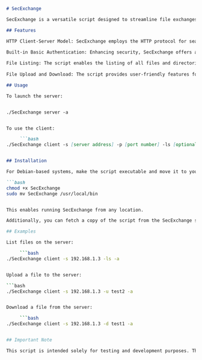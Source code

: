 
```markdown
# SecExchange

SecExchange is a versatile script designed to streamline file exchanges between target and attack machines during penetration testing engagements. It operates on the HTTP client-server model and features built-in basic authentication.

## Features

HTTP Client-Server Model: SecExchange employs the HTTP protocol for seamless file transfers, ensuring compatibility across diverse network environments.
  
Built-in Basic Authentication: Enhancing security, SecExchange offers an optional password-based authentication mechanism. This safeguard ensures authorized users are the only ones allowed to upload or download files from the server. Please note that passwords are base64 encoded, and the communication does not employ encryption.

File Listing: The script enables the listing of all files and directories on the host. This functionality simplifies the process of locating and downloading desired files.
  
File Upload and Download: The script provides user-friendly features for uploading and downloading files between the client and server.

## Usage

To launch the server:


./SecExchange server -a


To use the client:

     ```bash
./SecExchange client -s [server address] -p [port number] -ls [optional directory] -a


## Installation

For Debian-based systems, make the script executable and move it to your PATH. Navigate to the script's directory and execute:

```bash
chmod +x SecExchange
sudo mv SecExchange /usr/local/bin


This enables running SecExchange from any location.

Additionally, you can fetch a copy of the script from the SecExchange server using tools like curl, wget, or PowerShell from the path `http://[server address]/SecExchange`, even if SecExchange isn't hosted in your server's directory.

## Examples

List files on the server:

     ```bash
./SecExchange client -s 192.168.1.3 -ls -a


Upload a file to the server:

```bash
./SecExchange client -s 192.168.1.3 -u test2 -a


Download a file from the server:

     ```bash
./SecExchange client -s 192.168.1.3 -d test1 -a


## Important Note

This script is intended solely for testing and development purposes. The server should be active for a brief period only during file transfers, and passwords should be unique for each use. Keep in mind that SecExchange does not use encrypted communication; passwords are base64 encoded. Use this tool responsibly within your penetration testing engagements.
